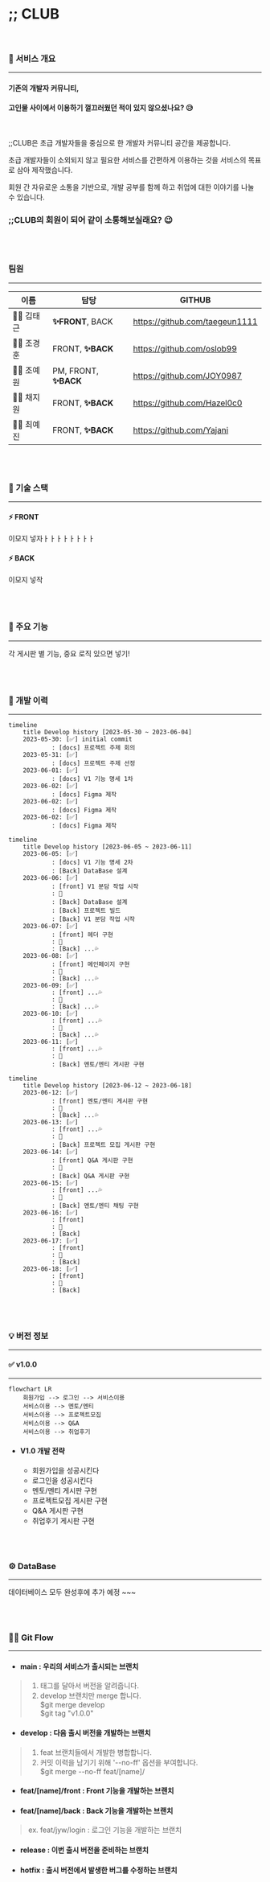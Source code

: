 # ;; CLUB

<br>

### 📢 서비스 개요

---

#### 기존의 개발자 커뮤니티,

#### 고인물 사이에서 이용하기 껄끄러웠던 적이 있지 않으셨나요? 😥

<br>

;;CLUB은 초급 개발자들을 중심으로 한 개발자 커뮤니티 공간을 제공합니다.

초급 개발자들이 소외되지 않고 필요한 서비스를 간편하게 이용하는 것을 서비스의 목표로 삼아 제작했습니다.

회원 간 자유로운 소통을 기반으로, 개발 공부를 함께 하고 취업에 대한 이야기를 나눌 수 있습니다.

### ;;CLUB의 회원이 되어 같이 소통해보실래요? 😉

<br><br>

### 팀원

---

| 이름        | 담당                      | GITHUB                         |
|-----------|-------------------------|--------------------------------|
| 👨‍💻 김태근 | <b>✨FRONT</b>, BACK     | https://github.com/taegeun1111 |
| 👨‍💻 조경훈 | FRONT, <b>✨BACK</b>     | https://github.com/oslob99     |
| 👩‍💻 조예원 | PM, FRONT, <b>✨BACK</b> | https://github.com/JOY0987     |
| 👩‍💻 채지원 | FRONT, <b>✨BACK</b>     | https://github.com/Hazel0c0    |
| 👩‍💻 최예진 | FRONT, <b>✨BACK</b>     | https://github.com/Yajani      |

<br><br>

### 🔨 기술 스택

---
#### ⚡ FRONT
이모지 넣자ㅏㅏㅏㅏㅏㅏㅏㅏ
#### ⚡ BACK
이모지 넣작

<br><br>

### 🎯 주요 기능

---

각 게시판 별 기능, 중요 로직 있으면 넣기!

<br><br>

### 📜 개발 이력

---

```mermaid
timeline
    title Develop history [2023-05-30 ~ 2023-06-04]
    2023-05-30: [✅] initial commit
            : [docs] 프로젝트 주제 회의
    2023-05-31: [✅]
            : [docs] 프로젝트 주제 선정
    2023-06-01: [✅]
            : [docs] V1 기능 명세 1차
    2023-06-02: [✅]
            : [docs] Figma 제작
    2023-06-02: [✅]
            : [docs] Figma 제작
    2023-06-02: [✅]
            : [docs] Figma 제작 
```

```mermaid
timeline
    title Develop history [2023-06-05 ~ 2023-06-11]
    2023-06-05: [✅]
            : [docs] V1 기능 명세 2차
            : [Back] DataBase 설계
    2023-06-06: [✅]
            : [front] V1 분담 작업 시작
            : 🔨
            : [Back] DataBase 설계
            : [Back] 프로젝트 빌드
            : [Back] V1 분담 작업 시작
    2023-06-07: [✅]
            : [front] 헤더 구현
            : 🔨
            : [Back] ...💦
    2023-06-08: [✅]
            : [front] 메인페이지 구현
            : 🔨
            : [Back] ...💦
    2023-06-09: [✅]
            : [front] ...💦
            : 🔨
            : [Back] ...💦
    2023-06-10: [✅]
            : [front] ...💦
            : 🔨
            : [Back] ...💦
    2023-06-11: [✅]
            : [front] ...💦
            : 🔨
            : [Back] 멘토/멘티 게시판 구현
```

```mermaid
timeline
    title Develop history [2023-06-12 ~ 2023-06-18]
    2023-06-12: [✅]
            : [front] 멘토/멘티 게시판 구현
            : 🔨
            : [Back] ...💦
    2023-06-13: [✅]
            : [front] ...💦
            : 🔨
            : [Back] 프로젝트 모집 게시판 구현
    2023-06-14: [✅]
            : [front] Q&A 게시판 구현
            : 🔨
            : [Back] Q&A 게시판 구현
    2023-06-15: [✅]
            : [front] ...💦
            : 🔨
            : [Back] 멘토/멘티 채팅 구현
    2023-06-16: [✅]
            : [front]
            : 🔨
            : [Back]
    2023-06-17: [✅]
            : [front]
            : 🔨
            : [Back]
    2023-06-18: [✅]
            : [front]
            : 🔨
            : [Back]
```

<br><br>

### 💡 버전 정보

---

#### ✅ v1.0.0

---

```mermaid
flowchart LR
    회원가입 --> 로그인 --> 서비스이용
    서비스이용 --> 멘토/멘티
    서비스이용 --> 프로젝트모집
    서비스이용 --> Q&A
    서비스이용 --> 취업후기
```

- #### V1.0 개발 전략
    - 회원가입을 성공시킨다
    - 로그인을 성공시킨다
    - 멘토/멘티 게시판 구현
    - 프로젝트모집 게시판 구현
    - Q&A 게시판 구현
    - 취업후기 게시판 구현

<br><br>

### ⚙ DataBase

---

데이터베이스 모두 완성후에 추가 예정 ~~~

<br><br>

### 🐱‍🏍 Git Flow

---

- #### main : 우리의 서비스가 출시되는 브랜치

> 1. 태그를 달아서 버전을 알려줍니다.
> 2. develop 브랜치만 merge 합니다.  
     $git merge develop  
     $git tag "v1.0.0"

- #### develop : 다음 출시 버전을 개발하는 브랜치

> 1. feat 브랜치들에서 개발한 병합합니다.
> 2. 커밋 이력을 남기기 위해 '--no-ff' 옵션을 부여합니다.  
     $git merge --no-ff feat/[name]/

- #### feat/[name]/front : Front 기능을 개발하는 브랜치
- #### feat/[name]/back : Back 기능을 개발하는 브랜치

> ex. feat/jyw/login : 로그인 기능을 개발하는 브랜치

- #### release : 이번 출시 버전을 준비하는 브랜치

- #### hotfix : 출시 버전에서 발생한 버그를 수정하는 브랜치